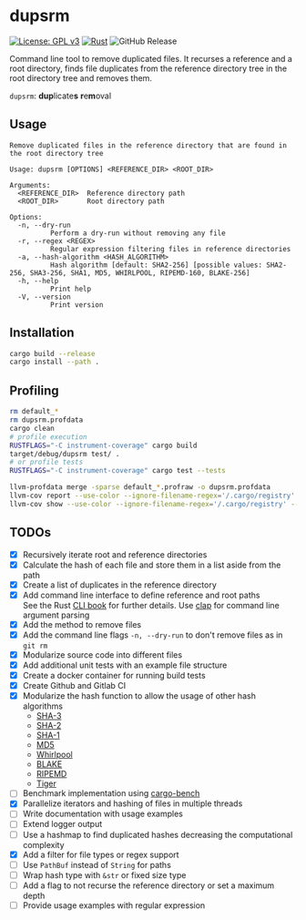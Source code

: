# dupsrm

[![License: GPL v3](https://img.shields.io/badge/License-GPLv3-blue.svg)](https://www.gnu.org/licenses/gpl-3.0)
[![Rust](https://github.com/tf-maam/dupsrm/actions/workflows/rust.yml/badge.svg)](https://github.com/tf-maam/dupsrm/actions/workflows/rust.yml)
![GitHub Release](https://img.shields.io/github/v/release/tf-maam/dupsrm)

Command line tool to remove duplicated files.
It recurses a reference and a root directory, finds file duplicates from the reference directory tree in the root directory tree and removes them.

`dupsrm`: **dup**licate**s** **r**e**m**oval

## Usage

```text
Remove duplicated files in the reference directory that are found in the root directory tree

Usage: dupsrm [OPTIONS] <REFERENCE_DIR> <ROOT_DIR>

Arguments:
  <REFERENCE_DIR>  Reference directory path
  <ROOT_DIR>       Root directory path

Options:
  -n, --dry-run
          Perform a dry-run without removing any file
  -r, --regex <REGEX>
          Regular expression filtering files in reference directories
  -a, --hash-algorithm <HASH_ALGORITHM>
          Hash algorithm [default: SHA2-256] [possible values: SHA2-256, SHA3-256, SHA1, MD5, WHIRLPOOL, RIPEMD-160, BLAKE-256]
  -h, --help
          Print help
  -V, --version
          Print version
```

## Installation

```bash
cargo build --release
cargo install --path .
```

## Profiling

```bash
rm default_* 
rm dupsrm.profdata
cargo clean
# profile execution
RUSTFLAGS="-C instrument-coverage" cargo build
target/debug/dupsrm test/ .
# or profile tests
RUSTFLAGS="-C instrument-coverage" cargo test --tests

llvm-profdata merge -sparse default_*.profraw -o dupsrm.profdata
llvm-cov report --use-color --ignore-filename-regex='/.cargo/registry' --instr-profile=dupsrm.profdata --object target/debug/dupsrm
llvm-cov show --use-color --ignore-filename-regex='/.cargo/registry' --instr-profile=dupsrm.profdata --object target/debug/dupsrm
```

## TODOs

- [x] Recursively iterate root and reference directories
- [x] Calculate the hash of each file and store them in a list aside from the path
- [x] Create a list of duplicates in the reference directory
- [x] Add command line interface to define reference and root paths \
    See the Rust [CLI book](https://rust-cli.github.io/book/index.html) for further details.
    Use [clap](https://docs.rs/clap/latest/clap/) for command line argument parsing
- [x] Add the method to remove files
- [x] Add the command line flags `-n, --dry-run` to don't remove files as in `git rm`
- [x] Modularize source code into different files
- [x] Add additional unit tests with an example file structure
- [x] Create a docker container for running build tests
- [x] Create Github and Gitlab CI
- [x] Modularize the hash function to allow the usage of other hash algorithms
  - [SHA-3](https://docs.rs/sha3/latest/sha3/)
  - [SHA-2](https://docs.rs/sha1/latest/sha1/)
  - [SHA-1](https://docs.rs/sha2/latest/sha2/)
  - [MD5](https://docs.rs/md5/latest/md5/)
  - [Whirlpool](https://docs.rs/whirlpool/latest/whirlpool/)
  - [BLAKE](https://docs.rs/blake/latest/blake/)
  - [RIPEMD](https://docs.rs/ripemd/latest/ripemd/)
  - [Tiger](https://docs.rs/tiger/latest/tiger/)
- [ ] Benchmark implementation using [cargo-bench](https://doc.rust-lang.org/cargo/commands/cargo-bench.html)
- [x] Parallelize iterators and hashing of files in multiple threads
- [ ] Write documentation with usage examples
- [ ] Extend logger output
- [ ] Use a hashmap to find duplicated hashes decreasing the computational complexity
- [x] Add a filter for file types or regex support
- [ ] Use `PathBuf` instead of `String` for paths
- [ ] Wrap hash type with `&str` or fixed size type
- [ ] Add a flag to not recurse the reference directory or set a maximum depth
- [ ] Provide usage examples with regular expression
